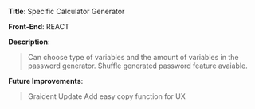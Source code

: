 <b>Title</b>: Specific Calculator Generator

<b>Front-End</b>: REACT

<b>Description</b>: 
> Can choose type of variables and the amount of variables in the password generator.
> Shuffle generated password feature avaiable.

<b>Future Improvements</b>:
> Graident Update 
> Add easy copy function for UX 